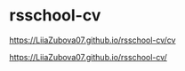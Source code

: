 # rsschool-cv

https://LiiaZubova07.github.io/rsschool-cv/cv

https://LiiaZubova07.github.io/rsschool-cv/